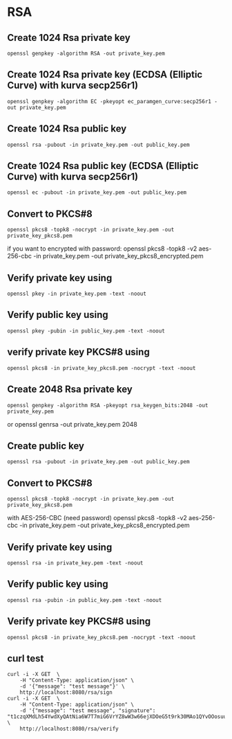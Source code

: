# RSA

## Create 1024 Rsa private key
    openssl genpkey -algorithm RSA -out private_key.pem

## Create 1024 Rsa private key (ECDSA (Elliptic Curve) with kurva secp256r1)
    openssl genpkey -algorithm EC -pkeyopt ec_paramgen_curve:secp256r1 -out private_key.pem


## Create 1024 Rsa public key
    openssl rsa -pubout -in private_key.pem -out public_key.pem

## Create 1024 Rsa public key (ECDSA (Elliptic Curve) with kurva secp256r1)
    openssl ec -pubout -in private_key.pem -out public_key.pem

## Convert to PKCS#8
    openssl pkcs8 -topk8 -nocrypt -in private_key.pem -out private_key_pkcs8.pem
if you want to encrypted with password:
    openssl pkcs8 -topk8 -v2 aes-256-cbc -in private_key.pem -out private_key_pkcs8_encrypted.pem

## Verify private key using 
    openssl pkey -in private_key.pem -text -noout

## Verify public key using
    openssl pkey -pubin -in public_key.pem -text -noout

## verify private key PKCS#8 using
    openssl pkcs8 -in private_key_pkcs8.pem -nocrypt -text -noout

## Create 2048 Rsa private key
    openssl genpkey -algorithm RSA -pkeyopt rsa_keygen_bits:2048 -out private_key.pem
or
    openssl genrsa -out private_key.pem 2048

## Create public key
    openssl rsa -pubout -in private_key.pem -out public_key.pem

## Convert to PKCS#8
    openssl pkcs8 -topk8 -nocrypt -in private_key.pem -out private_key_pkcs8.pem
with AES-256-CBC (need password)
    openssl pkcs8 -topk8 -v2 aes-256-cbc -in private_key.pem -out private_key_pkcs8_encrypted.pem

## Verify private key using
    openssl rsa -in private_key.pem -text -noout

## Verify public key using
    openssl rsa -pubin -in public_key.pem -text -noout

## Verify private key PKCS#8 using
    openssl pkcs8 -in private_key_pkcs8.pem -nocrypt -text -noout

## curl test
    curl -i -X GET  \
        -H "Content-Type: application/json" \
        -d '{"message": "test message"}' \
        http://localhost:8080/rsa/sign
    curl -i -X GET  \
        -H "Content-Type: application/json" \
        -d '{"message": "test message", "signature": "t1czqXMdLh54YwdXyQAtNia6W7T7miG6VrYZ8wW3w66ejXDOeG5t9rk30MAo1QYvOOosuumPy3rR7DDOhKv5kw9vUFzLlHbd3SACjoa1FTrhADSOoV5s1vOhAqQ9uI1Nzc6B+RhwYujE2Fiw1+VmIRgO2Rr4qlX18Y4DyzwdiUXhWcUgiumtuZk4m01Ip0hWwj6Frj3AKgptjB5wk+oJ1A2bat8LOfxiNUlHvbIkf6emnNNfKY7UxC4TO1NlTDG0/+q+/KOuX+a03opn8q+jaIpdWsXuUya+awyTDtUrUzCWgfSU/kkhL8Jf+oJkcRxSFZ73KBbJX/otqqBXhMJt+w=="}' \
        http://localhost:8080/rsa/verify